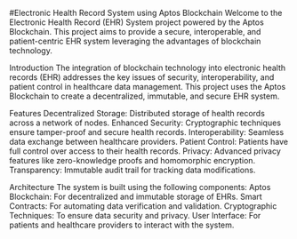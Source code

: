 #Electronic Health Record System using Aptos Blockchain
Welcome to the Electronic Health Record (EHR) System project powered by the Aptos Blockchain. This project aims to provide a secure, interoperable, and patient-centric EHR system leveraging the advantages of blockchain technology.

Introduction
The integration of blockchain technology into electronic health records (EHR) addresses the key issues of security, interoperability, and patient control in healthcare data management. This project uses the Aptos Blockchain to create a decentralized, immutable, and secure EHR system.

Features
Decentralized Storage: Distributed storage of health records across a network of nodes.
Enhanced Security: Cryptographic techniques ensure tamper-proof and secure health records.
Interoperability: Seamless data exchange between healthcare providers.
Patient Control: Patients have full control over access to their health records.
Privacy: Advanced privacy features like zero-knowledge proofs and homomorphic encryption.
Transparency: Immutable audit trail for tracking data modifications.

Architecture
The system is built using the following components:
Aptos Blockchain: For decentralized and immutable storage of EHRs.
Smart Contracts: For automating data verification and validation.
Cryptographic Techniques: To ensure data security and privacy.
User Interface: For patients and healthcare providers to interact with the system.
